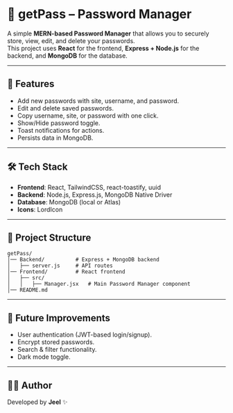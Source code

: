 #  🔐 getPass – Password Manager

A simple **MERN-based Password Manager** that allows you to securely store, view, edit, and delete your passwords.  
This project uses **React** for the frontend, **Express + Node.js** for the backend, and **MongoDB** for the database.

---

## 🚀 Features
- Add new passwords with site, username, and password.
- Edit and delete saved passwords.
- Copy username, site, or password with one click.
- Show/Hide password toggle.
- Toast notifications for actions.
- Persists data in MongoDB.

---

## 🛠️ Tech Stack
- **Frontend**: React, TailwindCSS, react-toastify, uuid
- **Backend**: Node.js, Express.js, MongoDB Native Driver
- **Database**: MongoDB (local or Atlas)
- **Icons**: LordIcon

---

## 📂 Project Structure
```
getPass/
│── Backend/          # Express + MongoDB backend
│   ├── server.js     # API routes
│── Frontend/         # React frontend
│   ├── src/
│   │   ├── Manager.jsx   # Main Password Manager component
│── README.md
```

---


## 📌 Future Improvements
- User authentication (JWT-based login/signup).
- Encrypt stored passwords.
- Search & filter functionality.
- Dark mode toggle.

---

## 👨‍💻 Author
Developed by **Jeel** ✨
